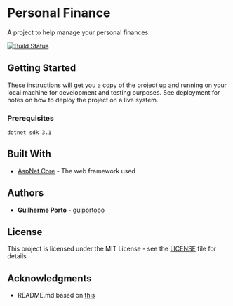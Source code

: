 # Personal Finance

A project to help manage your personal finances.

[![Build Status](https://dev.azure.com/gportooo/Personal%20Finance/_apis/build/status/guiportooo.PersonalFinance?branchName=master)](https://dev.azure.com/gportooo/Personal%20Finance/_build/latest?definitionId=1&branchName=master)

## Getting Started

These instructions will get you a copy of the project up and running on your local machine for development and testing purposes. See deployment for notes on how to deploy the project on a live system.

### Prerequisites

```
dotnet sdk 3.1
```

## Built With

* [AspNet Core](https://dotnet.microsoft.com/download/dotnet-core/3.1) - The web framework used

## Authors

* **Guilherme Porto** - [guiportooo](https://github.com/guiportooo)

## License

This project is licensed under the MIT License - see the [LICENSE](LICENSE) file for details

## Acknowledgments

* README.md based on [this](https://gist.github.com/PurpleBooth/109311bb0361f32d87a2)
